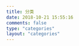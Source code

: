 ```yaml
---
title: 分类
date: 2018-10-21 15:55:16
comments: false
type: "categories"
layout: "categories"
---
```

